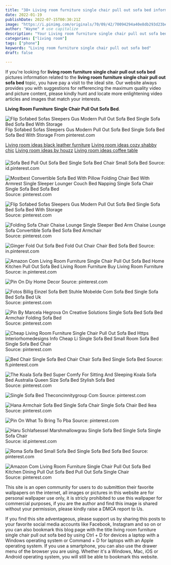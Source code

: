 ```yaml
---
title: "38+ Living room furniture single chair pull out sofa bed information"
date: 2022-01-19
publishDate: 2022-07-15T00:30:21Z
image: "https://i.pinimg.com/originals/70/09/42/70094294a40e8db293d23be0f19ec57e.png"
author: "Wayne" # use capitalize
description: "Your Living room furniture single chair pull out sofa bed images are available in this site. Living room furniture single chair pull out sofa bed are a topic that is being searched for and liked by netizens now. You can Find and Download the Living room furniture single chair pull out sofa bed files here. Get all free photos and vectors."
categories: ["living room"]
tags: ["phone"]
keywords: "Living room furniture single chair pull out sofa bed"
draft: false

---
```


If you're looking for **living room furniture single chair pull out sofa bed** pictures information related to the **living room furniture single chair pull out sofa bed** topic, you have pay a visit to the ideal  site.  Our website always  provides you with  suggestions  for refferencing  the maximum  quality video and picture  content, please kindly hunt and locate more enlightening video articles and images  that match your interests.

**Living Room Furniture Single Chair Pull Out Sofa Bed**. 

![Flip Sofabed Sofas Sleepers Gus Modern Pull Out Sofa Bed Single Sofa Bed Sofa Bed With Storage](https://i.pinimg.com/originals/97/6f/b5/976fb5aeeb82b2ae928d47a98b4032f2.jpg "Flip Sofabed Sofas Sleepers Gus Modern Pull Out Sofa Bed Single Sofa Bed Sofa Bed With Storage")
Flip Sofabed Sofas Sleepers Gus Modern Pull Out Sofa Bed Single Sofa Bed Sofa Bed With Storage From pinterest.com

[Living room ideas black leather furniture](/living-room-ideas-black-leather-furniture/)
[Living room ideas cozy shabby chic](/living-room-ideas-cozy-shabby-chic/)
[Living room ideas by houzz](/living-room-ideas-by-houzz/)
[Living room ideas coffee table](/living-room-ideas-coffee-table/)



### 

 


![Sofa Bed Pull Out Sofa Bed Single Sofa Bed Chair Small Sofa Bed](https://i.pinimg.com/originals/bf/33/52/bf335268a00f60d85b25573c05ab5f06.jpg "Sofa Bed Pull Out Sofa Bed Single Sofa Bed Chair Small Sofa Bed")
Source: id.pinterest.com

 

![Mostbest Convertible Sofa Bed With Pillow Folding Chair Bed With Armrest Single Sleeper Lounger Couch Bed Napping Single Sofa Chair Single Sofa Bed Sofa Bed](https://i.pinimg.com/564x/8a/50/c0/8a50c04c7ca31e4370be4aa30b2ac199.jpg "Mostbest Convertible Sofa Bed With Pillow Folding Chair Bed With Armrest Single Sleeper Lounger Couch Bed Napping Single Sofa Chair Single Sofa Bed Sofa Bed")
Source: pinterest.com

 

![Flip Sofabed Sofas Sleepers Gus Modern Pull Out Sofa Bed Single Sofa Bed Sofa Bed With Storage](https://i.pinimg.com/originals/97/6f/b5/976fb5aeeb82b2ae928d47a98b4032f2.jpg "Flip Sofabed Sofas Sleepers Gus Modern Pull Out Sofa Bed Single Sofa Bed Sofa Bed With Storage")
Source: pinterest.com

 

![Folding Sofa Chair Chaise Lounge Single Sleeper Bed Arm Chaise Lounge Sofa Convertible Sofa Bed Sofa Bed Armchair](https://i.pinimg.com/474x/cb/94/50/cb94506aa125c28dfb80b57a2d510403.jpg "Folding Sofa Chair Chaise Lounge Single Sleeper Bed Arm Chaise Lounge Sofa Convertible Sofa Bed Sofa Bed Armchair")
Source: pinterest.com

 

![Ginger Fold Out Sofa Bed Fold Out Chair Chair Bed Sofa Bed](https://i.pinimg.com/originals/eb/ce/b6/ebceb6e8b51a99629fb296c18a5a8078.jpg "Ginger Fold Out Sofa Bed Fold Out Chair Chair Bed Sofa Bed")
Source: in.pinterest.com

 

![Amazon Com Living Room Furniture Single Chair Pull Out Sofa Bed Home Kitchen Pull Out Sofa Bed Living Room Furniture Buy Living Room Furniture](https://i.pinimg.com/originals/4f/8a/a5/4f8aa53f12ba359667c303911ea59db3.jpg "Amazon Com Living Room Furniture Single Chair Pull Out Sofa Bed Home Kitchen Pull Out Sofa Bed Living Room Furniture Buy Living Room Furniture")
Source: in.pinterest.com

 

![Pin On Diy Home Decor](https://i.pinimg.com/originals/f9/9d/44/f99d4419865128f78a8557f7368bd020.jpg "Pin On Diy Home Decor")
Source: pinterest.com

 

![Fotos Billig Einzel Sofa Bett Stuhle Mobelde Com Sofa Bed Single Sofa Bed Sofa Bed Uk](https://i.pinimg.com/originals/8b/9d/ce/8b9dce00ed3e6a12e64b82b74319f2ed.jpg "Fotos Billig Einzel Sofa Bett Stuhle Mobelde Com Sofa Bed Single Sofa Bed Sofa Bed Uk")
Source: pinterest.com

 

![Pin By Marcela Hegrova On Creative Solutions Single Sofa Bed Sofa Bed Armchair Folding Sofa Bed](https://i.pinimg.com/originals/ef/59/82/ef5982c183556cefb968c45ceeb6ab49.jpg "Pin By Marcela Hegrova On Creative Solutions Single Sofa Bed Sofa Bed Armchair Folding Sofa Bed")
Source: pinterest.com

 

![Cheap Living Room Furniture Single Chair Pull Out Sofa Bed Https Interiorhomedesigns Info Cheap Li Single Sofa Bed Small Room Sofa Bed Single Sofa Bed Chair](https://i.pinimg.com/736x/d4/bf/83/d4bf83784633259f88b3f51857e6195d.jpg "Cheap Living Room Furniture Single Chair Pull Out Sofa Bed Https Interiorhomedesigns Info Cheap Li Single Sofa Bed Small Room Sofa Bed Single Sofa Bed Chair")
Source: pinterest.com

 

![Bed Chair Single Sofa Bed Chair Chair Sofa Bed Single Sofa Bed](https://i.pinimg.com/originals/bc/e7/e7/bce7e764dc5a9c4dc11e44c71acbc54e.jpg "Bed Chair Single Sofa Bed Chair Chair Sofa Bed Single Sofa Bed")
Source: fi.pinterest.com

 

![The Koala Sofa Bed Super Comfy For Sitting And Sleeping Koala Sofa Bed Australia Queen Size Sofa Bed Stylish Sofa Bed](https://i.pinimg.com/originals/57/a0/67/57a0674cc281b0c8859ed57013027d71.jpg "The Koala Sofa Bed Super Comfy For Sitting And Sleeping Koala Sofa Bed Australia Queen Size Sofa Bed Stylish Sofa Bed")
Source: pinterest.com

 

![Single Sofa Bed Theconcinnitygroup Com](https://i.pinimg.com/564x/b4/f0/59/b4f0594a95a40ec8d642783f564c35af.jpg "Single Sofa Bed Theconcinnitygroup Com")
Source: pinterest.com

 

![Hana Armchair Sofa Bed Single Sofa Chair Single Sofa Chair Bed Ikea](https://i.pinimg.com/736x/87/c1/b2/87c1b216e8e5363f60fd248221ec6437--armchair-bed-sofa-beds.jpg "Hana Armchair Sofa Bed Single Sofa Chair Single Sofa Chair Bed Ikea")
Source: pinterest.com

 

![Pin On What To Bring To Pba](https://i.pinimg.com/originals/ef/c8/4b/efc84b3298870864557ea99bfbe6830f.jpg "Pin On What To Bring To Pba")
Source: pinterest.com

 

![Haru Schlafsessel Marshmallowgrau Single Sofa Bed Single Sofa Single Sofa Chair](https://i.pinimg.com/736x/4a/c2/71/4ac271a451e594dd8463c62b701cc925.jpg "Haru Schlafsessel Marshmallowgrau Single Sofa Bed Single Sofa Single Sofa Chair")
Source: id.pinterest.com

 

![Roma Sofa Bed Small Sofa Bed Single Sofa Bed Sofa Bed](https://i.pinimg.com/474x/14/41/13/144113c4a9bbf685b823a4d34d3f9beb.jpg "Roma Sofa Bed Small Sofa Bed Single Sofa Bed Sofa Bed")
Source: pinterest.com

 

![Amazon Com Living Room Furniture Single Chair Pull Out Sofa Bed Kitchen Dining Pull Out Sofa Bed Pull Out Sofa Single Chair](https://i.pinimg.com/originals/70/09/42/70094294a40e8db293d23be0f19ec57e.png "Amazon Com Living Room Furniture Single Chair Pull Out Sofa Bed Kitchen Dining Pull Out Sofa Bed Pull Out Sofa Single Chair")
Source: pinterest.com

 

This site is an open community for users to do submittion their favorite wallpapers on the internet, all images or pictures in this website are for personal wallpaper use only, it is stricly prohibited to use this wallpaper for commercial purposes, if you are the author and find this image is shared without your permission, please kindly raise a DMCA report to Us.

If you find this site adventageous, please support us by sharing this posts to your favorite social media accounts like Facebook, Instagram and so on or you can also bookmark this blog page with the title living room furniture single chair pull out sofa bed by using Ctrl + D for devices a laptop with a Windows operating system or Command + D for laptops with an Apple operating system. If you use a smartphone, you can also use the drawer menu of the browser you are using. Whether it's a Windows, Mac, iOS or Android operating system, you will still be able to bookmark this website.

